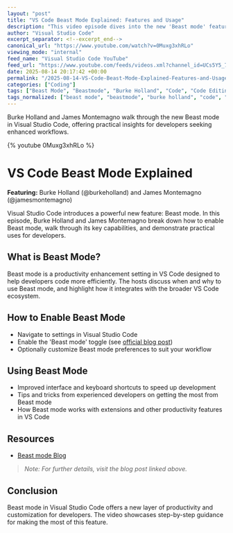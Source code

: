 ```yaml
---
layout: "post"
title: "VS Code Beast Mode Explained: Features and Usage"
description: "This video episode dives into the new 'Beast mode' feature in Visual Studio Code with hosts Burke Holland and James Montemagno. It explains how to enable and use Beast mode, demonstrating its integration with developer workflows in VS Code. The discussion also references related blog content for deeper exploration."
author: "Visual Studio Code"
excerpt_separator: <!--excerpt_end-->
canonical_url: "https://www.youtube.com/watch?v=0Muxg3xhRLo"
viewing_mode: "internal"
feed_name: "Visual Studio Code YouTube"
feed_url: "https://www.youtube.com/feeds/videos.xml?channel_id=UCs5Y5_7XK8HLDX0SLNwkd3w"
date: 2025-08-14 20:17:42 +00:00
permalink: "/2025-08-14-VS-Code-Beast-Mode-Explained-Features-and-Usage.html"
categories: ["Coding"]
tags: ["Beast Mode", "Beastmode", "Burke Holland", "Code", "Code Editing", "Coding", "Demo", "Developer", "Developer Community", "Developer Tools", "James Montemagno", "Microsoft", "Productivity", "Software Developer", "Software Development", "Vibecoding", "Videos", "VS Code", "VS Code Extensions", "VS Code Features"]
tags_normalized: ["beast mode", "beastmode", "burke holland", "code", "code editing", "coding", "demo", "developer", "developer community", "developer tools", "james montemagno", "microsoft", "productivity", "software developer", "software development", "vibecoding", "videos", "vs code", "vs code extensions", "vs code features"]
---
```


Burke Holland and James Montemagno walk through the new Beast mode in Visual Studio Code, offering practical insights for developers seeking enhanced workflows.<!--excerpt_end-->

{% youtube 0Muxg3xhRLo %}

# VS Code Beast Mode Explained

**Featuring:** Burke Holland (@burkeholland) and James Montemagno (@jamesmontemagno)

Visual Studio Code introduces a powerful new feature: Beast mode. In this episode, Burke Holland and James Montemagno break down how to enable Beast mode, walk through its key capabilities, and demonstrate practical uses for developers.

## What is Beast Mode?

Beast mode is a productivity enhancement setting in VS Code designed to help developers code more efficiently. The hosts discuss when and why to use Beast mode, and highlight how it integrates with the broader VS Code ecosystem.

## How to Enable Beast Mode

- Navigate to settings in Visual Studio Code
- Enable the 'Beast mode' toggle (see [official blog post](https://burkeholland.github.io/posts/beast-mode-3-1/))
- Optionally customize Beast mode preferences to suit your workflow

## Using Beast Mode

- Improved interface and keyboard shortcuts to speed up development
- Tips and tricks from experienced developers on getting the most from Beast mode
- How Beast mode works with extensions and other productivity features in VS Code

## Resources

- [Beast mode Blog](https://burkeholland.github.io/posts/beast-mode-3-1/)

> *Note: For further details, visit the blog post linked above.*

## Conclusion

Beast mode in Visual Studio Code offers a new layer of productivity and customization for developers. The video showcases step-by-step guidance for making the most of this feature.
